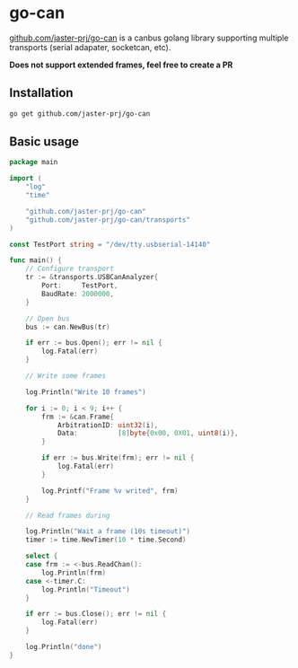 # go-can

[github.com/jaster-prj/go-can](https://github.com/jaster-prj/go-can) is a canbus golang library supporting multiple transports (serial adapater, socketcan, etc).

**Does not support extended frames, feel free to create a PR**

## Installation

```bash
go get github.com/jaster-prj/go-can
```

## Basic usage

```go
package main

import (
	"log"
	"time"

	"github.com/jaster-prj/go-can"
	"github.com/jaster-prj/go-can/transports"
)

const TestPort string = "/dev/tty.usbserial-14140"

func main() {
	// Configure transport
	tr := &transports.USBCanAnalyzer{
		Port:     TestPort,
		BaudRate: 2000000,
	}

	// Open bus
	bus := can.NewBus(tr)

	if err := bus.Open(); err != nil {
		log.Fatal(err)
	}

	// Write some frames

	log.Println("Write 10 frames")

	for i := 0; i < 9; i++ {
		frm := &can.Frame{
			ArbitrationID: uint32(i),
			Data:          [8]byte{0x00, 0X01, uint8(i)},
		}

		if err := bus.Write(frm); err != nil {
			log.Fatal(err)
		}

		log.Printf("Frame %v writed", frm)
	}

	// Read frames during

	log.Println("Wait a frame (10s timeout)")
	timer := time.NewTimer(10 * time.Second)

	select {
	case frm := <-bus.ReadChan():
		log.Println(frm)
	case <-timer.C:
		log.Println("Timeout")
	}

	if err := bus.Close(); err != nil {
		log.Fatal(err)
	}

	log.Println("done")
}
```
